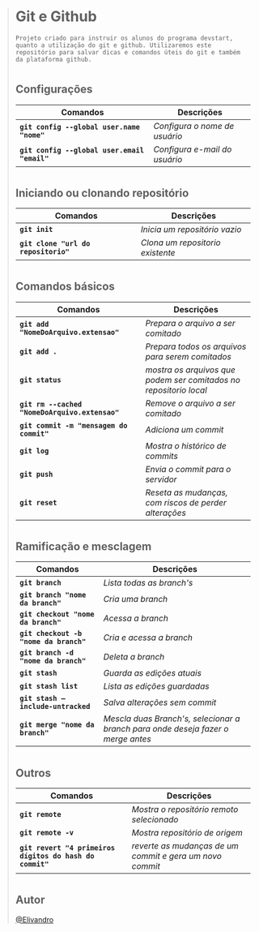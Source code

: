 ># Git e Github
>
>`Projeto criado para instruir os alunos do programa devstart, quanto a utilização do git e github. Utilizaremos este repositório para salvar dicas e comandos úteis do git e também da plataforma github.`
>
>#
>## Configurações
>
>|Comandos | Descrições|
>|------------|----------|
>|**`git config --global user.name "nome"`** | *Configura o nome de usuário*
>|**`git config --global user.email "email"`** | *Configura e-mail do usuário*
>#
>## Iniciando ou clonando repositório
>|Comandos | Descrições|
>------------|----------
>|**`git init`** | *Inicia um repositório vazio*
>|**`git clone "url do repositorio"`** | *Clona um repositorio existente*
>#
>## Comandos básicos
>|Comandos | Descrições|
>------------|----------
>**`git add "NomeDoArquivo.extensao"`** | *Prepara o arquivo a ser comitado*
>**`git add .`** | *Prepara todos os arquivos para serem comitados*
>|**`git status`** | *mostra os arquivos que podem ser comitados no repositorio local*
>|**`git rm --cached "NomeDoArquivo.extensao"`** | *Remove o arquivo a ser comitado*
>|**`git commit -m "mensagem do commit"`** | *Adiciona um commit*
>|**`git log`** | *Mostra o histórico de commits*
>|**`git push`** | *Envia o commit para o servidor*
>|**`git reset`** | *Reseta as mudanças, com riscos de perder alterações*
>#
>## Ramificação e mesclagem
>|Comandos | Descrições|
>|------------|----------|
>|**`git branch`** | *Lista todas as branch's*|
>|**`git branch "nome da branch"`** | *Cria uma branch*
>|**`git checkout "nome da branch"`** | *Acessa a branch*
>|**`git checkout -b "nome da branch"`** | *Cria e acessa a branch*
>|**`git branch -d "nome da branch"`** | *Deleta a branch*
>|**`git stash`** | *Guarda as edições atuais*
>|**`git stash list`** | *Lista as edições guardadas*
>|**`git stash –include-untracked`** | *Salva alterações sem commit*
>|**`git merge "nome da branch"`** | *Mescla duas Branch's, selecionar a branch para onde deseja fazer o merge antes*
>#
>## Outros
>|Comandos | Descrições|
>------------|----------
>|**`git remote`** | *Mostra o repositório remoto selecionado*
>|**`git remote -v`** | *Mostra repositório de origem*
>**`git revert "4 primeiros dígitos do hash do commit"`** | *reverte as mudanças de um commit e gera um novo commit*
>#
>## Autor
>
>[@Elivandro](https://www.github.com/Elivandro/)
>#